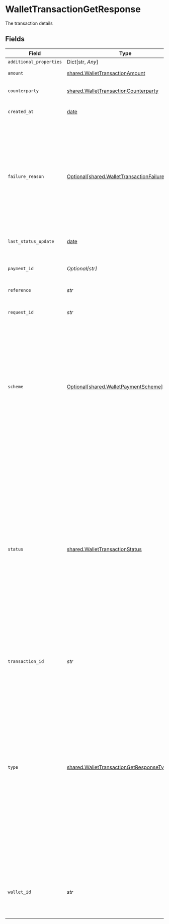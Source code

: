 # WalletTransactionGetResponse

The transaction details


## Fields

| Field                                                                                                                                                                                                                                                                                                                                                                                                                                                                                                                                                                                                                                                                                                                                                                                                                | Type                                                                                                                                                                                                                                                                                                                                                                                                                                                                                                                                                                                                                                                                                                                                                                                                                 | Required                                                                                                                                                                                                                                                                                                                                                                                                                                                                                                                                                                                                                                                                                                                                                                                                             | Description                                                                                                                                                                                                                                                                                                                                                                                                                                                                                                                                                                                                                                                                                                                                                                                                          |
| -------------------------------------------------------------------------------------------------------------------------------------------------------------------------------------------------------------------------------------------------------------------------------------------------------------------------------------------------------------------------------------------------------------------------------------------------------------------------------------------------------------------------------------------------------------------------------------------------------------------------------------------------------------------------------------------------------------------------------------------------------------------------------------------------------------------- | -------------------------------------------------------------------------------------------------------------------------------------------------------------------------------------------------------------------------------------------------------------------------------------------------------------------------------------------------------------------------------------------------------------------------------------------------------------------------------------------------------------------------------------------------------------------------------------------------------------------------------------------------------------------------------------------------------------------------------------------------------------------------------------------------------------------- | -------------------------------------------------------------------------------------------------------------------------------------------------------------------------------------------------------------------------------------------------------------------------------------------------------------------------------------------------------------------------------------------------------------------------------------------------------------------------------------------------------------------------------------------------------------------------------------------------------------------------------------------------------------------------------------------------------------------------------------------------------------------------------------------------------------------- | -------------------------------------------------------------------------------------------------------------------------------------------------------------------------------------------------------------------------------------------------------------------------------------------------------------------------------------------------------------------------------------------------------------------------------------------------------------------------------------------------------------------------------------------------------------------------------------------------------------------------------------------------------------------------------------------------------------------------------------------------------------------------------------------------------------------- |
| `additional_properties`                                                                                                                                                                                                                                                                                                                                                                                                                                                                                                                                                                                                                                                                                                                                                                                              | Dict[str, *Any*]                                                                                                                                                                                                                                                                                                                                                                                                                                                                                                                                                                                                                                                                                                                                                                                                     | :heavy_minus_sign:                                                                                                                                                                                                                                                                                                                                                                                                                                                                                                                                                                                                                                                                                                                                                                                                   | N/A                                                                                                                                                                                                                                                                                                                                                                                                                                                                                                                                                                                                                                                                                                                                                                                                                  |
| `amount`                                                                                                                                                                                                                                                                                                                                                                                                                                                                                                                                                                                                                                                                                                                                                                                                             | [shared.WalletTransactionAmount](../../models/shared/wallettransactionamount.md)                                                                                                                                                                                                                                                                                                                                                                                                                                                                                                                                                                                                                                                                                                                                     | :heavy_check_mark:                                                                                                                                                                                                                                                                                                                                                                                                                                                                                                                                                                                                                                                                                                                                                                                                   | The amount and currency of a transaction                                                                                                                                                                                                                                                                                                                                                                                                                                                                                                                                                                                                                                                                                                                                                                             |
| `counterparty`                                                                                                                                                                                                                                                                                                                                                                                                                                                                                                                                                                                                                                                                                                                                                                                                       | [shared.WalletTransactionCounterparty](../../models/shared/wallettransactioncounterparty.md)                                                                                                                                                                                                                                                                                                                                                                                                                                                                                                                                                                                                                                                                                                                         | :heavy_check_mark:                                                                                                                                                                                                                                                                                                                                                                                                                                                                                                                                                                                                                                                                                                                                                                                                   | An object representing the e-wallet transaction's counterparty                                                                                                                                                                                                                                                                                                                                                                                                                                                                                                                                                                                                                                                                                                                                                       |
| `created_at`                                                                                                                                                                                                                                                                                                                                                                                                                                                                                                                                                                                                                                                                                                                                                                                                         | [date](https://docs.python.org/3/library/datetime.html#date-objects)                                                                                                                                                                                                                                                                                                                                                                                                                                                                                                                                                                                                                                                                                                                                                 | :heavy_check_mark:                                                                                                                                                                                                                                                                                                                                                                                                                                                                                                                                                                                                                                                                                                                                                                                                   | Timestamp when the transaction was created, in [ISO 8601](https://wikipedia.org/wiki/ISO_8601) format.                                                                                                                                                                                                                                                                                                                                                                                                                                                                                                                                                                                                                                                                                                               |
| `failure_reason`                                                                                                                                                                                                                                                                                                                                                                                                                                                                                                                                                                                                                                                                                                                                                                                                     | [Optional[shared.WalletTransactionFailureReason]](../../models/shared/wallettransactionfailurereason.md)                                                                                                                                                                                                                                                                                                                                                                                                                                                                                                                                                                                                                                                                                                             | :heavy_minus_sign:                                                                                                                                                                                                                                                                                                                                                                                                                                                                                                                                                                                                                                                                                                                                                                                                   | The error code of a failed transaction. Error codes include:<br/>`EXTERNAL_SYSTEM`: The transaction was declined by an external system.<br/>`EXPIRED`: The transaction request has expired.<br/>`CANCELLED`: The transaction request was rescinded.<br/>`INVALID`: The transaction did not meet certain criteria, such as an inactive account or no valid counterparty, etc.<br/>`UNKNOWN`: The transaction was unsuccessful, but the exact cause is unknown.                                                                                                                                                                                                                                                                                                                                                        |
| `last_status_update`                                                                                                                                                                                                                                                                                                                                                                                                                                                                                                                                                                                                                                                                                                                                                                                                 | [date](https://docs.python.org/3/library/datetime.html#date-objects)                                                                                                                                                                                                                                                                                                                                                                                                                                                                                                                                                                                                                                                                                                                                                 | :heavy_check_mark:                                                                                                                                                                                                                                                                                                                                                                                                                                                                                                                                                                                                                                                                                                                                                                                                   | The date and time of the last time the `status` was updated, in IS0 8601 format                                                                                                                                                                                                                                                                                                                                                                                                                                                                                                                                                                                                                                                                                                                                      |
| `payment_id`                                                                                                                                                                                                                                                                                                                                                                                                                                                                                                                                                                                                                                                                                                                                                                                                         | *Optional[str]*                                                                                                                                                                                                                                                                                                                                                                                                                                                                                                                                                                                                                                                                                                                                                                                                      | :heavy_minus_sign:                                                                                                                                                                                                                                                                                                                                                                                                                                                                                                                                                                                                                                                                                                                                                                                                   | The payment id that this transaction is associated with, if any. This is present only for transaction types `PIS_PAY_IN` and `REFUND`.                                                                                                                                                                                                                                                                                                                                                                                                                                                                                                                                                                                                                                                                               |
| `reference`                                                                                                                                                                                                                                                                                                                                                                                                                                                                                                                                                                                                                                                                                                                                                                                                          | *str*                                                                                                                                                                                                                                                                                                                                                                                                                                                                                                                                                                                                                                                                                                                                                                                                                | :heavy_check_mark:                                                                                                                                                                                                                                                                                                                                                                                                                                                                                                                                                                                                                                                                                                                                                                                                   | A reference for the transaction                                                                                                                                                                                                                                                                                                                                                                                                                                                                                                                                                                                                                                                                                                                                                                                      |
| `request_id`                                                                                                                                                                                                                                                                                                                                                                                                                                                                                                                                                                                                                                                                                                                                                                                                         | *str*                                                                                                                                                                                                                                                                                                                                                                                                                                                                                                                                                                                                                                                                                                                                                                                                                | :heavy_check_mark:                                                                                                                                                                                                                                                                                                                                                                                                                                                                                                                                                                                                                                                                                                                                                                                                   | A unique identifier for the request, which can be used for troubleshooting. This identifier, like all Plaid identifiers, is case sensitive.                                                                                                                                                                                                                                                                                                                                                                                                                                                                                                                                                                                                                                                                          |
| `scheme`                                                                                                                                                                                                                                                                                                                                                                                                                                                                                                                                                                                                                                                                                                                                                                                                             | [Optional[shared.WalletPaymentScheme]](../../models/shared/walletpaymentscheme.md)                                                                                                                                                                                                                                                                                                                                                                                                                                                                                                                                                                                                                                                                                                                                   | :heavy_minus_sign:                                                                                                                                                                                                                                                                                                                                                                                                                                                                                                                                                                                                                                                                                                                                                                                                   | The payment scheme used to execute this transaction. This is present only for transaction types `PAYOUT` and `REFUND`.<br/><br/>`FASTER_PAYMENTS`: The standard payment scheme within the UK.<br/><br/>`SEPA_CREDIT_TRANSFER`: The standard payment to a beneficiary within the SEPA area.<br/><br/>`SEPA_CREDIT_TRANSFER_INSTANT`: Instant payment to a beneficiary within the SEPA area.                                                                                                                                                                                                                                                                                                                                                                                                                           |
| `status`                                                                                                                                                                                                                                                                                                                                                                                                                                                                                                                                                                                                                                                                                                                                                                                                             | [shared.WalletTransactionStatus](../../models/shared/wallettransactionstatus.md)                                                                                                                                                                                                                                                                                                                                                                                                                                                                                                                                                                                                                                                                                                                                     | :heavy_check_mark:                                                                                                                                                                                                                                                                                                                                                                                                                                                                                                                                                                                                                                                                                                                                                                                                   | The status of the transaction.<br/><br/>`AUTHORISING`: The transaction is being processed for validation and compliance.<br/><br/>`INITIATED`: The transaction has been initiated and is currently being processed.<br/><br/>`EXECUTED`: The transaction has been successfully executed and is considered complete. This is only applicable for debit transactions.<br/><br/>`SETTLED`: The transaction has settled and funds are available for use. This is only applicable for credit transactions. A transaction will typically settle within seconds to several days, depending on which payment rail is used.<br/><br/>`FAILED`: The transaction failed to process successfully. This is a terminal status.<br/><br/>`BLOCKED`: The transaction has been blocked for violating compliance rules. This is a terminal status. |
| `transaction_id`                                                                                                                                                                                                                                                                                                                                                                                                                                                                                                                                                                                                                                                                                                                                                                                                     | *str*                                                                                                                                                                                                                                                                                                                                                                                                                                                                                                                                                                                                                                                                                                                                                                                                                | :heavy_check_mark:                                                                                                                                                                                                                                                                                                                                                                                                                                                                                                                                                                                                                                                                                                                                                                                                   | A unique ID identifying the transaction                                                                                                                                                                                                                                                                                                                                                                                                                                                                                                                                                                                                                                                                                                                                                                              |
| `type`                                                                                                                                                                                                                                                                                                                                                                                                                                                                                                                                                                                                                                                                                                                                                                                                               | [shared.WalletTransactionGetResponseType](../../models/shared/wallettransactiongetresponsetype.md)                                                                                                                                                                                                                                                                                                                                                                                                                                                                                                                                                                                                                                                                                                                   | :heavy_check_mark:                                                                                                                                                                                                                                                                                                                                                                                                                                                                                                                                                                                                                                                                                                                                                                                                   | The type of the transaction. The supported transaction types that are returned are:<br/>`BANK_TRANSFER:` a transaction which credits an e-wallet through an external bank transfer.<br/><br/>`PAYOUT:` a transaction which debits an e-wallet by disbursing funds to a counterparty.<br/><br/>`PIS_PAY_IN:` a payment which credits an e-wallet through Plaid's Payment Initiation Services (PIS) APIs. For more information see the [Payment Initiation endpoints](https://plaid.com/docs/api/products/payment-initiation/).<br/><br/>`REFUND:` a transaction which debits an e-wallet by refunding a previously initiated payment made through Plaid's [PIS APIs](https://plaid.com/docs/api/products/payment-initiation/).<br/><br/>`FUNDS_SWEEP`: an automated transaction which debits funds from an e-wallet to a designated client-owned account. |
| `wallet_id`                                                                                                                                                                                                                                                                                                                                                                                                                                                                                                                                                                                                                                                                                                                                                                                                          | *str*                                                                                                                                                                                                                                                                                                                                                                                                                                                                                                                                                                                                                                                                                                                                                                                                                | :heavy_check_mark:                                                                                                                                                                                                                                                                                                                                                                                                                                                                                                                                                                                                                                                                                                                                                                                                   | The EMI (E-Money Institution) wallet that this payment is associated with, if any. This wallet is used as an intermediary account to enable Plaid to reconcile the settlement of funds for Payment Initiation requests.                                                                                                                                                                                                                                                                                                                                                                                                                                                                                                                                                                                              |